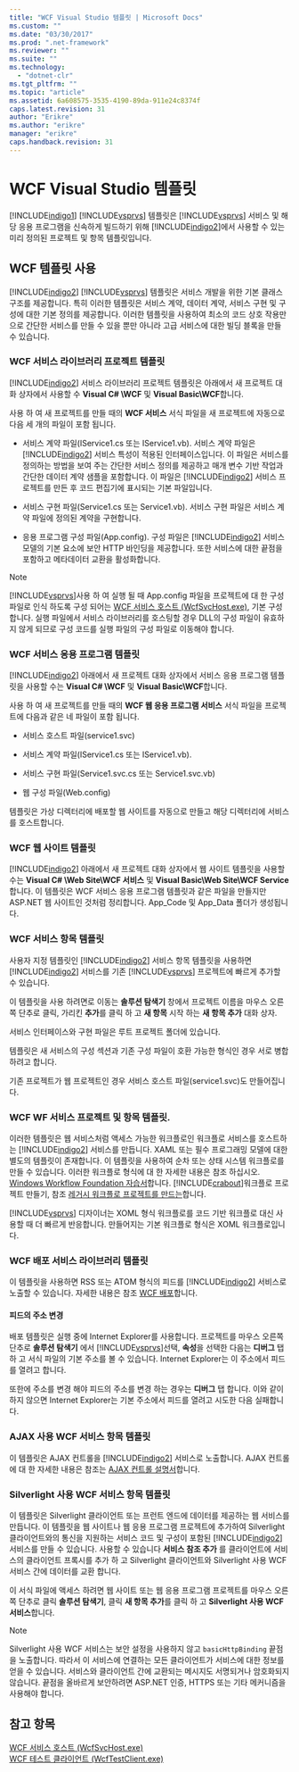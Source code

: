 ```yaml
---
title: "WCF Visual Studio 템플릿 | Microsoft Docs"
ms.custom: ""
ms.date: "03/30/2017"
ms.prod: ".net-framework"
ms.reviewer: ""
ms.suite: ""
ms.technology: 
  - "dotnet-clr"
ms.tgt_pltfrm: ""
ms.topic: "article"
ms.assetid: 6a608575-3535-4190-89da-911e24c8374f
caps.latest.revision: 31
author: "Erikre"
ms.author: "erikre"
manager: "erikre"
caps.handback.revision: 31
---
```

# WCF Visual Studio 템플릿
[!INCLUDE[indigo1](../../../includes/indigo1-md.md)] [!INCLUDE[vsprvs](../../../includes/vsprvs-md.md)] 템플릿은 [!INCLUDE[vsprvs](../../../includes/vsprvs-md.md)] 서비스 및 해당 응용 프로그램을 신속하게 빌드하기 위해 [!INCLUDE[indigo2](../../../includes/indigo2-md.md)]에서 사용할 수 있는 미리 정의된 프로젝트 및 항목 템플릿입니다.  
  
## <a name="using-the-wcf-templates"></a>WCF 템플릿 사용  
 [!INCLUDE[indigo2](../../../includes/indigo2-md.md)] [!INCLUDE[vsprvs](../../../includes/vsprvs-md.md)] 템플릿은 서비스 개발을 위한 기본 클래스 구조를 제공합니다. 특히 이러한 템플릿은 서비스 계약, 데이터 계약, 서비스 구현 및 구성에 대한 기본 정의를 제공합니다. 이러한 템플릿을 사용하여 최소의 코드 상호 작용만으로 간단한 서비스를 만들 수 있을 뿐만 아니라 고급 서비스에 대한 빌딩 블록을 만들 수 있습니다.  
  
### <a name="wcf-service-library-project-template"></a>WCF 서비스 라이브러리 프로젝트 템플릿  
 [!INCLUDE[indigo2](../../../includes/indigo2-md.md)] 서비스 라이브러리 프로젝트 템플릿은 아래에서 새 프로젝트 대화 상자에서 사용할 수 **Visual C# \WCF** 및 **Visual Basic\WCF**합니다.  
  
 사용 하 여 새 프로젝트를 만들 때의 **WCF 서비스** 서식 파일을 새 프로젝트에 자동으로 다음 세 개의 파일이 포함 됩니다.  
  
-   서비스 계약 파일(IService1.cs 또는 IService1.vb). 서비스 계약 파일은 [!INCLUDE[indigo2](../../../includes/indigo2-md.md)] 서비스 특성이 적용된 인터페이스입니다. 이 파일은 서비스를 정의하는 방법을 보여 주는 간단한 서비스 정의를 제공하고 매개 변수 기반 작업과 간단한 데이터 계약 샘플을 포함합니다. 이 파일은 [!INCLUDE[indigo2](../../../includes/indigo2-md.md)] 서비스 프로젝트를 만든 후 코드 편집기에 표시되는 기본 파일입니다.  
  
-   서비스 구현 파일(Service1.cs 또는 Service1.vb). 서비스 구현 파일은 서비스 계약 파일에 정의된 계약을 구현합니다.  
  
-   응용 프로그램 구성 파일(App.config). 구성 파일은 [!INCLUDE[indigo2](../../../includes/indigo2-md.md)] 서비스 모델의 기본 요소에 보안 HTTP 바인딩을 제공합니다. 또한 서비스에 대한 끝점을 포함하고 메타데이터 교환을 활성화합니다.  
  
> [!NOTE]
>  [!INCLUDE[vsprvs](../../../includes/vsprvs-md.md)]사용 하 여 실행 될 때 App.config 파일을 프로젝트에 대 한 구성 파일로 인식 하도록 구성 되어는 [WCF 서비스 호스트 (WcfSvcHost.exe)](../../../docs/framework/wcf/wcf-service-host-wcfsvchost-exe.md), 기본 구성 합니다. 실행 파일에서 서비스 라이브러리를 호스팅할 경우 DLL의 구성 파일이 유효하지 않게 되므로 구성 코드를 실행 파일의 구성 파일로 이동해야 합니다.  
  
### <a name="wcf-service-application-template"></a>WCF 서비스 응용 프로그램 템플릿  
 [!INCLUDE[indigo2](../../../includes/indigo2-md.md)] 아래에서 새 프로젝트 대화 상자에서 서비스 응용 프로그램 템플릿을 사용할 수는 **Visual C# \WCF** 및 **Visual Basic\WCF**합니다.  
  
 사용 하 여 새 프로젝트를 만들 때의 **WCF 웹 응용 프로그램 서비스** 서식 파일을 프로젝트에 다음과 같은 네 파일이 포함 됩니다.  
  
-   서비스 호스트 파일(service1.svc)  
  
-   서비스 계약 파일(IService1.cs 또는 IService1.vb).  
  
-   서비스 구현 파일(Service1.svc.cs 또는 Service1.svc.vb)  
  
-   웹 구성 파일(Web.config)  
  
 템플릿은 가상 디렉터리에 배포할 웹 사이트를 자동으로 만들고 해당 디렉터리에 서비스를 호스트합니다.  
  
### <a name="wcf-web-site-template"></a>WCF 웹 사이트 템플릿  
 [!INCLUDE[indigo2](../../../includes/indigo2-md.md)] 아래에서 새 프로젝트 대화 상자에서 웹 사이트 템플릿을 사용할 수는 **Visual C# \Web Site\WCF 서비스** 및 **Visual Basic\Web Site\WCF Service**합니다. 이 템플릿은 WCF 서비스 응용 프로그램 템플릿과 같은 파일을 만들지만 ASP.NET 웹 사이트인 것처럼 정리합니다. App_Code 및 App_Data 폴더가 생성됩니다.  
  
### <a name="wcf-service-item-template"></a>WCF 서비스 항목 템플릿  
 사용자 지정 템플릿인 [!INCLUDE[indigo2](../../../includes/indigo2-md.md)] 서비스 항목 템플릿을 사용하면 [!INCLUDE[indigo2](../../../includes/indigo2-md.md)] 서비스를 기존 [!INCLUDE[vsprvs](../../../includes/vsprvs-md.md)] 프로젝트에 빠르게 추가할 수 있습니다.  
  
 이 템플릿을 사용 하려면로 이동는 **솔루션 탐색기** 창에서 프로젝트 이름을 마우스 오른쪽 단추로 클릭, 가리킨 **추가**를 클릭 하 고 **새 항목** 시작 하는 **새 항목 추가** 대화 상자.  
  
 서비스 인터페이스와 구현 파일은 루트 프로젝트 폴더에 있습니다.  
  
 템플릿은 새 서비스의 구성 섹션과 기존 구성 파일이 호환 가능한 형식인 경우 서로 병합하려고 합니다.  
  
 기존 프로젝트가 웹 프로젝트인 경우 서비스 호스트 파일(service1.svc)도 만들어집니다.  
  
### <a name="wcf-wf-service-project-and-item-template"></a>WCF WF 서비스 프로젝트 및 항목 템플릿.  
 이러한 템플릿은 웹 서비스처럼 액세스 가능한 워크플로인 워크플로 서비스를 호스트하는 [!INCLUDE[indigo2](../../../includes/indigo2-md.md)] 서비스를 만듭니다. XAML 또는 필수 프로그래밍 모델에 대한 별도의 템플릿이 존재합니다. 이 템플릿을 사용하여 순차 또는 상태 시스템 워크플로를 만들 수 있습니다. 이러한 워크플로 형식에 대 한 자세한 내용은 참조 하십시오. [Windows Workflow Foundation 자습서](http://msdn.microsoft.com/ko-kr/e9705654-bd96-4b56-8d98-f1f118112d97)합니다. [!INCLUDE[crabout](../../../includes/crabout-md.md)]워크플로 프로젝트 만들기, 참조 [레거시 워크플로 프로젝트를 만드는](../Topic/Creating%20Legacy%20Workflow%20Projects.md)합니다.  
  
 [!INCLUDE[vsprvs](../../../includes/vsprvs-md.md)] 디자이너는 XOML 형식 워크플로를 코드 기반 워크플로 대신 사용할 때 더 빠르게 반응합니다. 만들어지는 기본 워크플로 형식은 XOML 워크플로입니다.  
  
### <a name="wcf-syndication-service-library-template"></a>WCF 배포 서비스 라이브러리 템플릿  
 이 템플릿을 사용하면 RSS 또는 ATOM 형식의 피드를 [!INCLUDE[indigo2](../../../includes/indigo2-md.md)] 서비스로 노출할 수 있습니다. 자세한 내용은 참조 [WCF 배포](../../../docs/framework/wcf/feature-details/wcf-syndication.md)합니다.  
  
#### <a name="changing-the-address-of-the-feed"></a>피드의 주소 변경  
 배포 템플릿은 실행 중에 Internet Explorer를 사용합니다. 프로젝트를 마우스 오른쪽 단추로 **솔루션 탐색기** 에서 [!INCLUDE[vsprvs](../../../includes/vsprvs-md.md)]선택, **속성**을 선택한 다음는 **디버그** 탭 하 고 서식 파일의 기본 주소를 볼 수 있습니다. Internet Explorer는 이 주소에서 피드를 열려고 합니다.  
  
 또한에 주소를 변경 해야 피드의 주소를 변경 하는 경우는 **디버그** 탭 합니다. 이와 같이 하지 않으면 Internet Explorer는 기본 주소에서 피드를 열려고 시도한 다음 실패합니다.  
  
### <a name="ajax-enabled-wcf-service-item-template"></a>AJAX 사용 WCF 서비스 항목 템플릿  
 이 템플릿은 AJAX 컨트롤을 [!INCLUDE[indigo2](../../../includes/indigo2-md.md)] 서비스로 노출합니다. AJAX 컨트롤에 대 한 자세한 내용은 참조는 [AJAX 컨트롤 설명서](http://go.microsoft.com/fwlink/?LinkId=96717)합니다.  
  
### <a name="silverlight-enabled-wcf-service-item-template"></a>Silverlight 사용 WCF 서비스 항목 템플릿  
 이 템플릿은 Silverlight 클라이언트 또는 프런트 엔드에 데이터를 제공하는 웹 서비스를 만듭니다. 이 템플릿을 웹 사이트나 웹 응용 프로그램 프로젝트에 추가하여 Silverlight 클라이언트와의 통신을 지원하는 서비스 코드 및 구성이 포함된 [!INCLUDE[indigo2](../../../includes/indigo2-md.md)] 서비스를 만들 수 있습니다. 사용할 수 있습니다 **서비스 참조 추가** 를 클라이언트에 서비스의 클라이언트 프록시를 추가 하 고 Silverlight 클라이언트와 Silverlight 사용 WCF 서비스 간에 데이터를 교환 합니다.  
  
 이 서식 파일에 액세스 하려면 웹 사이트 또는 웹 응용 프로그램 프로젝트를 마우스 오른쪽 단추로 클릭 **솔루션 탐색기**, 클릭 **새 항목 추가**를 클릭 하 고 **Silverlight 사용 WCF 서비스**합니다.  
  
> [!NOTE]
>  Silverlight 사용 WCF 서비스는 보안 설정을 사용하지 않고 `basicHttpBinding` 끝점을 노출합니다. 따라서 이 서비스에 연결하는 모든 클라이언트가 서비스에 대한 정보를 얻을 수 있습니다. 서비스와 클라이언트 간에 교환되는 메시지도 서명되거나 암호화되지 않습니다. 끝점을 올바르게 보안하려면 ASP.NET 인증, HTTPS 또는 기타 메커니즘을 사용해야 합니다.  
  
## <a name="see-also"></a>참고 항목  
 [WCF 서비스 호스트 (WcfSvcHost.exe)](../../../docs/framework/wcf/wcf-service-host-wcfsvchost-exe.md)   
 [WCF 테스트 클라이언트 (WcfTestClient.exe)](../../../docs/framework/wcf/wcf-test-client-wcftestclient-exe.md)